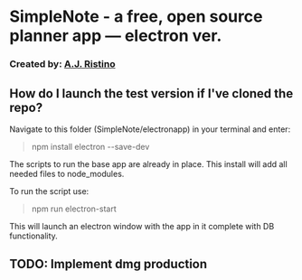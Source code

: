 # SimpleNote - a free, open source planner app — electron ver.

### Created by: [A.J. Ristino](https://www.linkedin.com/in/a-j-ristino-50760a228/)

## How do I launch the test version if I've cloned the repo?

Navigate to this folder (SimpleNote/electronapp) in your terminal and enter:

> npm install electron --save-dev

The scripts to run the base app are already in place. This install will add all needed files to node_modules.

To run the script use:

> npm run electron-start

This will launch an electron window with the app in it complete with DB functionality.

## TODO: Implement dmg production



